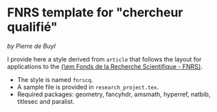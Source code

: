 # FNRS template for "chercheur qualifié"
*by Pierre de Buyl*

I provide here a style derived from `article` that follows the layout for
applications to the [{\em Fonds de la Recherche Scientifique -
FNRS}](https://www.fnrs.be/).

- The style is named `fnrscq`.
- A sample file is provided in `research_project.tex`.
- Required packages: geometry, fancyhdr, amsmath, hyperref, natbib, titlesec
  and paralist.

